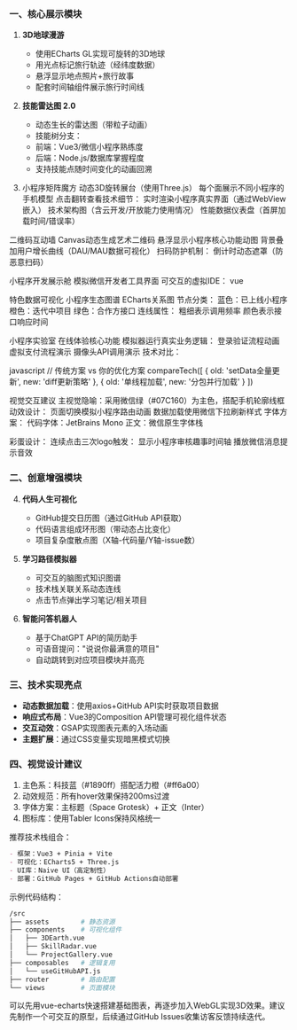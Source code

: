 ### 一、核心展示模块
1. **3D地球漫游**
   - 使用ECharts GL实现可旋转的3D地球
   - 用光点标记旅行轨迹（经纬度数据）
   - 悬浮显示地点照片+旅行故事
   - 配套时间轴组件展示旅行时间线

2. **技能雷达图 2.0**
   - 动态生长的雷达图（带粒子动画）
   - 技能树分支：
   - 前端：Vue3/微信小程序熟练度
   - 后端：Node.js/数据库掌握程度
   - 支持技能点随时间变化的动画回溯

3. 小程序矩阵魔方
动态3D旋转展台（使用Three.js）
每个面展示不同小程序的手机模型
点击翻转查看技术细节：
实时渲染小程序真实界面（通过WebView嵌入）
技术架构图（含云开发/开放能力使用情况）
性能数据仪表盘（首屏加载时间/错误率）

二维码互动墙
Canvas动态生成艺术二维码
悬浮显示小程序核心功能动图
背景叠加用户增长曲线（DAU/MAU数据可视化）
扫码防护机制：
倒计时动态遮罩（防恶意扫码）

小程序开发展示舱
模拟微信开发者工具界面
可交互的虚拟IDE：
vue
<virtual-ide>
  <file-tree :data="projectStructure"/> <!-- 展示小程序项目结构 -->
  <code-editor :content="keyCodeSnippet"/> <!-- 高亮核心业务代码 -->
  <debug-panel :logs="performanceData"/> <!-- 显示setData优化记录 -->
</virtual-ide>

特色数据可视化
小程序生态图谱
ECharts关系图
节点分类：
蓝色：已上线小程序
橙色：迭代中项目
绿色：合作方接口
连线属性：
粗细表示调用频率
颜色表示接口响应时间

小程序实验室
在线体验核心功能
模拟器运行真实业务逻辑：
登录验证流程动画
虚拟支付流程演示
摄像头API调用演示
技术对比：

javascript
// 传统方案 vs 你的优化方案
compareTech([
  { old: 'setData全量更新', new: 'diff更新策略' },
  { old: '单线程加载', new: '分包并行加载' }
])

视觉交互建议
主视觉隐喻：采用微信绿（#07C160）为主色，搭配手机轮廓线框
动效设计：
页面切换模拟小程序路由动画
数据加载使用微信下拉刷新样式
字体方案：
代码字体：JetBrains Mono
正文：微信原生字体栈

彩蛋设计：
连续点击三次logo触发：
显示小程序审核趣事时间轴
播放微信消息提示音效

### 二、创意增强模块
4. **代码人生可视化**
   - GitHub提交日历图（通过GitHub API获取）
   - 代码语言组成环形图（带动态占比变化）
   - 项目复杂度散点图（X轴-代码量/Y轴-issue数）

5. **学习路径模拟器**
   - 可交互的脑图式知识图谱
   - 技术栈关联关系动态连线
   - 点击节点弹出学习笔记/相关项目

6. **智能问答机器人**
   - 基于ChatGPT API的简历助手
   - 可语音提问："说说你最满意的项目"
   - 自动跳转到对应项目模块并高亮

### 三、技术实现亮点
- **动态数据加载**：使用axios+GitHub API实时获取项目数据
- **响应式布局**：Vue3的Composition API管理可视化组件状态
- **交互动效**：GSAP实现图表元素的入场动画
- **主题扩展**：通过CSS变量实现暗黑模式切换

### 四、视觉设计建议
1. 主色系：科技蓝（#1890ff）搭配活力橙（#ff6a00）
2. 动效规范：所有hover效果保持200ms过渡
3. 字体方案：主标题（Space Grotesk）+ 正文（Inter）
4. 图标库：使用Tabler Icons保持风格统一

推荐技术栈组合：
```markdown
- 框架：Vue3 + Pinia + Vite
- 可视化：ECharts5 + Three.js
- UI库：Naive UI（高定制性）
- 部署：GitHub Pages + GitHub Actions自动部署
```

示例代码结构：
```bash
/src
├── assets        # 静态资源
├── components    # 可视化组件
│   ├── 3DEarth.vue
│   ├── SkillRadar.vue
│   └── ProjectGallery.vue
├── composables   # 逻辑复用
│   └── useGitHubAPI.js
├── router        # 路由配置
└── views         # 页面模块
```

可以先用vue-echarts快速搭建基础图表，再逐步加入WebGL实现3D效果。建议先制作一个可交互的原型，后续通过GitHub Issues收集访客反馈持续迭代。
